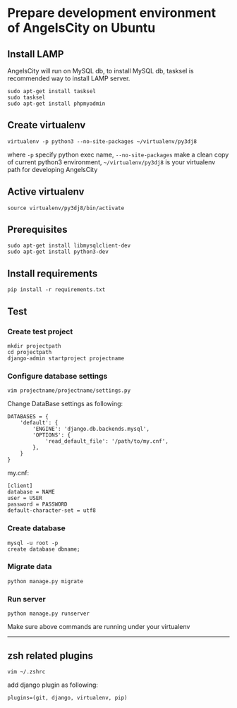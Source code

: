 # Prepare development environment of AngelsCity on Ubuntu


## Install LAMP
AngelsCity will run on MySQL db, to install MySQL db, tasksel is recommended way to install LAMP server.

    sudo apt-get install tasksel
    sudo tasksel
    sudo apt-get install phpmyadmin

## Create virtualenv

    virtualenv -p python3 --no-site-packages ~/virtualenv/py3dj8
where `-p` specify python exec name, `--no-site-packages` make a clean copy of current python3 environment, `~/virtualenv/py3dj8` is your virtualenv path for developing AngelsCity

## Active virtualenv
    source virtualenv/py3dj8/bin/activate

## Prerequisites
    sudo apt-get install libmysqlclient-dev
    sudo apt-get install python3-dev

## Install requirements
    pip install -r requirements.txt

## Test
### Create test project
	mkdir projectpath
	cd projectpath
	django-admin startproject projectname
### Configure database settings
	vim projectname/projectname/settings.py

Change DataBase settings as following:

	DATABASES = {
    	'default': {
        	'ENGINE': 'django.db.backends.mysql',
	        'OPTIONS': {
    	        'read_default_file': '/path/to/my.cnf',
        	},
	    }
	}

my.cnf:

	[client]
	database = NAME
	user = USER
	password = PASSWORD
	default-character-set = utf8
### Create database
	mysql -u root -p
	create database dbname;

### Migrate data
	python manage.py migrate

### Run server
	python manage.py runserver

Make sure above commands are running under your virtualenv

--------------
## zsh related plugins
    vim ~/.zshrc

add django plugin as following:

    plugins=(git, django, virtualenv, pip)